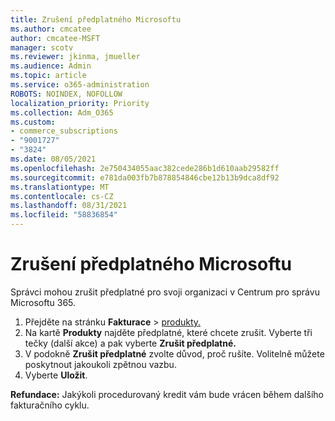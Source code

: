 ```yaml
---
title: Zrušení předplatného Microsoftu
ms.author: cmcatee
author: cmcatee-MSFT
manager: scotv
ms.reviewer: jkinma, jmueller
ms.audience: Admin
ms.topic: article
ms.service: o365-administration
ROBOTS: NOINDEX, NOFOLLOW
localization_priority: Priority
ms.collection: Adm_O365
ms.custom:
- commerce_subscriptions
- "9001727"
- "3824"
ms.date: 08/05/2021
ms.openlocfilehash: 2e750434055aac382cede286b1d610aab29582ff
ms.sourcegitcommit: e781da003fb7b878854846cbe12b13b9dca8df92
ms.translationtype: MT
ms.contentlocale: cs-CZ
ms.lasthandoff: 08/31/2021
ms.locfileid: "58836854"
---
```

# <a name="cancel-your-microsoft-subscription"></a>Zrušení předplatného Microsoftu

Správci mohou zrušit předplatné pro svoji organizaci v Centrum pro správu Microsoftu 365.

1. Přejděte na stránku **Fakturace** \> [produkty.](https://go.microsoft.com/fwlink/p/?linkid=842054)
2. Na kartě **Produkty** najděte předplatné, které chcete zrušit. Vyberte tři tečky (další akce) a pak vyberte **Zrušit předplatné.**
3. V podokně **Zrušit předplatné** zvolte důvod, proč rušíte. Volitelně můžete poskytnout jakoukoli zpětnou vazbu.
4. Vyberte **Uložit**.

**Refundace:** Jakýkoli procedurovaný kredit vám bude vrácen během dalšího fakturačního cyklu.